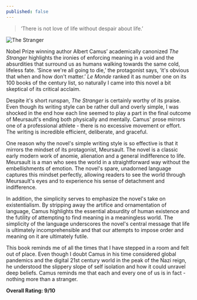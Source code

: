```yaml
---
published: false
---
```

> ‘There is not love of life without despair about life.’

![The Stranger](https://i.gr-assets.com/images/S/compressed.photo.goodreads.com/hostedimages/1507384334i/24111720._SX540_.jpg)

Nobel Prize winning author Albert Camus’ academically canonized _The Stranger_ highlights the ironies of enforcing meaning in a void and the absurdities that surround us as humans walking towards the same cold, lifeless fate. ‘Since we're all going to die,’ the protagonist says, ‘it's obvious that when and how don't matter.’ _Le Monde_ ranked it as number one on its 100 books of the century list, so naturally I came into this novel a bit skeptical of its critical acclaim.

Despite it's short runspan, _The Stranger_ is certainly worthy of its praise. Even though its writing style can be rather dull and overly simple, I was shocked in the end how each line seemed to play a part in the final outcome of Meursault's ending both physically and mentally. Camus' prose mirrors one of a professional athlete - there is no excessive movement or effort. The writing is incredible efficient, deliberate, and graceful.

One reason why the novel's simple writing style is so effective is that it mirrors the mindset of its protagonist, Meursault. The novel is a classic early modern work of anomie, alienation and a general indifference to life. Meursault is a man who sees the world in a straightforward way without the embellishments of emotion. The novel's spare, unadorned language captures this mindset perfectly, allowing readers to see the world through Meursault's eyes and to experience his sense of detachment and indifference.

In addition, the simplicity serves to emphasize the novel's take on existentialism. By stripping away the artifice and ornamentation of language, Camus highlights the essential absurdity of human existence and the futility of attempting to find meaning in a meaningless world. The simplicity of the language underscores the novel's central message that life is ultimately incomprehensible and that our attempts to impose order and meaning on it are ultimately futile.

This book reminds me of all the times that I have stepped in a room and felt out of place. Even though I doubt Camus in his time considered global pandemics and the digital 21st century world in the peak of the Nazi reign, he understood the slippery slope of self isolation and how it could unravel deep beliefs. Camus reminds me that each and every one of us is in fact - nothing more than a stranger.

**Overall Rating: 9/10**

